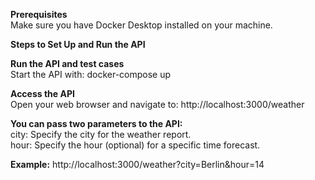 **Prerequisites**</br>
Make sure you have Docker Desktop installed on your machine.

**Steps to Set Up and Run the API**


**Run the API and test cases**</br>
Start the API with:
docker-compose up

**Access the API**</br>
Open your web browser and navigate to:
http://localhost:3000/weather

**You can pass two parameters to the API:**</br>
city: Specify the city for the weather report.</br>
hour: Specify the hour (optional) for a specific time forecast.

**Example:**
http://localhost:3000/weather?city=Berlin&hour=14
